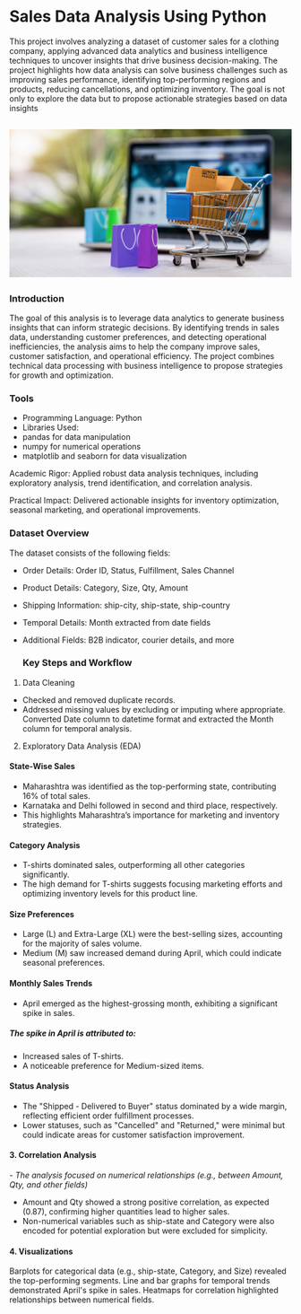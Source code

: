 # Sales Data Analysis Using Python
This project involves analyzing a dataset of customer sales for a clothing company, applying advanced data analytics and business intelligence techniques to uncover insights that drive business decision-making. The project highlights how data analysis can solve business challenges such as improving sales performance, identifying top-performing regions and products, reducing cancellations, and optimizing inventory. The goal is not only to explore the data but to propose actionable strategies based on data insights

![](how-to-choose-the-right-e-commerce-agency.jpeg)
---

### Introduction
The goal of this analysis is to leverage data analytics to generate business insights that can inform strategic decisions. By identifying trends in sales data, understanding customer preferences, and detecting operational inefficiencies, the analysis aims to help the company improve sales, customer satisfaction, and operational efficiency. The project combines technical data processing with business intelligence to propose strategies for growth and optimization.


### Tools
- Programming Language: Python
- Libraries Used:
- pandas for data manipulation
- numpy for numerical operations
- matplotlib and seaborn for data visualization

Academic Rigor: Applied robust data analysis techniques, including exploratory analysis, trend identification, and correlation analysis.

Practical Impact: Delivered actionable insights for inventory optimization, seasonal marketing, and operational improvements.

### Dataset Overview
The dataset consists of the following fields:

- Order Details: Order ID, Status, Fulfillment, Sales Channel
- Product Details: Category, Size, Qty, Amount
- Shipping Information: ship-city, ship-state, ship-country
- Temporal Details: Month extracted from date fields
- Additional Fields: B2B indicator, courier details, and more

  ### Key Steps and Workflow
1. Data Cleaning
- Checked and removed duplicate records.
- Addressed missing values by excluding or imputing where appropriate.
Converted Date column to datetime format and extracted the Month column for temporal analysis.
2. Exploratory Data Analysis (EDA)
#### State-Wise Sales
- Maharashtra was identified as the top-performing state, contributing 16% of total sales.
- Karnataka and Delhi followed in second and third place, respectively.
- This highlights Maharashtra’s importance for marketing and inventory strategies.
#### Category Analysis
- T-shirts dominated sales, outperforming all other categories significantly.
- The high demand for T-shirts suggests focusing marketing efforts and optimizing inventory levels for this product line.
#### Size Preferences
- Large (L) and Extra-Large (XL) were the best-selling sizes, accounting for the majority of sales volume.
- Medium (M) saw increased demand during April, which could indicate seasonal preferences.

#### Monthly Sales Trends
- April emerged as the highest-grossing month, exhibiting a significant spike in sales.
##### The spike in April is attributed to:
- Increased sales of T-shirts.
- A noticeable preference for Medium-sized items.
#### Status Analysis
- The "Shipped - Delivered to Buyer" status dominated by a wide margin, reflecting efficient order fulfillment processes.
- Lower statuses, such as "Cancelled" and "Returned," were minimal but could indicate areas for customer satisfaction improvement.

#### 3. Correlation Analysis
_- The analysis focused on numerical relationships (e.g., between Amount, Qty, and other fields)_
- Amount and Qty showed a strong positive correlation, as expected (0.87), confirming higher quantities lead to higher sales.
- Non-numerical variables such as ship-state and Category were also encoded for potential exploration but were excluded for simplicity.

#### 4. Visualizations
Barplots for categorical data (e.g., ship-state, Category, and Size) revealed the top-performing segments.
Line and bar graphs for temporal trends demonstrated April's spike in sales.
Heatmaps for correlation highlighted relationships between numerical fields.
